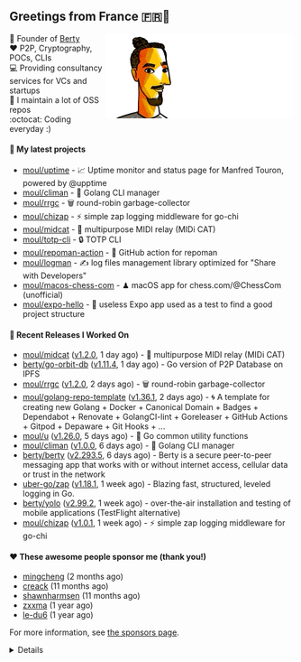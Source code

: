 ## Greetings from France 🇫🇷👋

<img align="right" src="https://raw.githubusercontent.com/moul/moul/main/contribute.gif">

:hammer: Founder of [Berty](https://github.com/berty)<br/>
:heart: P2P, Cryptography, POCs, CLIs<br/>
:computer: Providing consultancy services for VCs and startups<br/> 
:construction: I maintain a lot of OSS repos<br/>
:octocat: Coding everyday :)<br/>

#### 🌱 My latest projects


- [moul/uptime](https://github.com/moul/uptime) - 📈 Uptime monitor and status page for Manfred Touron, powered by @upptime
- [moul/climan](https://github.com/moul/climan) - 🦪 Golang CLI manager
- [moul/rrgc](https://github.com/moul/rrgc) - 🗑 round-robin garbage-collector
- [moul/chizap](https://github.com/moul/chizap) - ⚡️ simple zap logging middleware for go-chi 
- [moul/midcat](https://github.com/moul/midcat) - 🎹 multipurpose MIDI relay (MIDi CAT)
- [moul/totp-cli](https://github.com/moul/totp-cli) - 🔒 TOTP CLI
- [moul/repoman-action](https://github.com/moul/repoman-action) - 🐙 GitHub action for repoman
- [moul/logman](https://github.com/moul/logman) - ✍️ log files management library optimized for &#34;Share with Developers&#34;
- [moul/macos-chess-com](https://github.com/moul/macos-chess-com) - ♟ macOS app for chess.com/@ChessCom (unofficial)
- [moul/expo-hello](https://github.com/moul/expo-hello) - 🚧 useless Expo app used as a test to find a good project structure

#### 🔭 Recent Releases I Worked On

- [moul/midcat](https://github.com/moul/midcat) ([v1.2.0](https://github.com/moul/midcat/releases/tag/v1.2.0), 1 day ago) - 🎹 multipurpose MIDI relay (MIDi CAT)
- [berty/go-orbit-db](https://github.com/berty/go-orbit-db) ([v1.11.4](https://github.com/berty/go-orbit-db/releases/tag/v1.11.4), 1 day ago) - Go version of P2P Database on IPFS
- [moul/rrgc](https://github.com/moul/rrgc) ([v1.2.0](https://github.com/moul/rrgc/releases/tag/v1.2.0), 2 days ago) - 🗑 round-robin garbage-collector
- [moul/golang-repo-template](https://github.com/moul/golang-repo-template) ([v1.36.1](https://github.com/moul/golang-repo-template/releases/tag/v1.36.1), 2 days ago) - 🌀 A template for creating new Golang &#43; Docker &#43; Canonical Domain &#43; Badges &#43; Dependabot &#43; Renovate &#43; GolangCI-lint &#43; Goreleaser &#43; GitHub Actions &#43; Gitpod &#43; Depaware &#43; Git Hooks &#43; ...
- [moul/u](https://github.com/moul/u) ([v1.26.0](https://github.com/moul/u/releases/tag/v1.26.0), 5 days ago) - 🔬 Go common utility functions
- [moul/climan](https://github.com/moul/climan) ([v1.0.0](https://github.com/moul/climan/releases/tag/v1.0.0), 6 days ago) - 🦪 Golang CLI manager
- [berty/berty](https://github.com/berty/berty) ([v2.293.5](https://github.com/berty/berty/releases/tag/v2.293.5), 6 days ago) - Berty is a secure peer-to-peer messaging app that works with or without internet access, cellular data or trust in the network
- [uber-go/zap](https://github.com/uber-go/zap) ([v1.18.1](https://github.com/uber-go/zap/releases/tag/v1.18.1), 1 week ago) - Blazing fast, structured, leveled logging in Go.
- [berty/yolo](https://github.com/berty/yolo) ([v2.99.2](https://github.com/berty/yolo/releases/tag/v2.99.2), 1 week ago) - over-the-air installation and testing of mobile applications (TestFlight alternative)
- [moul/chizap](https://github.com/moul/chizap) ([v1.0.1](https://github.com/moul/chizap/releases/tag/v1.0.1), 1 week ago) - ⚡️ simple zap logging middleware for go-chi 


#### ❤️ These awesome people sponsor me (thank you!)


- [mingcheng](https://github.com/mingcheng) (2 months ago)
- [creack](https://github.com/creack) (11 months ago)
- [shawnharmsen](https://github.com/shawnharmsen) (11 months ago)
- [zxxma](https://github.com/zxxma) (1 year ago)
- [le-du6](https://github.com/le-du6) (1 year ago)

For more information, see [the sponsors page](https://github.com/sponsors/moul/).

<details>


  <h4>🚧 Things I did recently</h4>
  <ul>
  
  <li><a href="https://wip.co/@moul/todos/189179">💉  2nd pfizer #life</a> (2 weeks ago)</li>
  <li><a href="https://wip.co/@moul/todos/189178">📻 daily &#34;Hacker News Café&#34; on ClubHouse #life</a> (2 weeks ago)</li>
  <li><a href="https://wip.co/@moul/todos/184389">🐙  yesterday on GitHub #oss</a> (2 months ago)</li>
  <li><a href="https://wip.co/@moul/todos/183459">👥  weekly sync with #berty team</a> (2 months ago)</li>
  <li><a href="https://wip.co/@moul/todos/183349">🐙  yesterday on GitHub #oss</a> (2 months ago)</li>
  </ul>

  <h4>📜 Recent blog posts</h4>
  <ul>
  
  <li><a href="https://manfred.life/pp2p8-berty-news/">Paris P2P #8 - Last News from Berty</a> (1 year ago)</li>
  <li><a href="https://manfred.life/feeling-lucky/">Feeling Lucky</a> (1 year ago)</li>
  <li><a href="https://manfred.life/oss-challenges-slides/">Challenges of Open-Source (presentation)</a> (1 year ago)</li>
  <li><a href="https://manfred.life/oss-challenges/">Challenges of Open-Source</a> (1 year ago)</li>
  <li><a href="https://manfred.life/stay-flexible/">Flexibility in Project Development</a> (1 year ago)</li>
  </ul>

  <h4>📓 Gists I wrote</h4>
  <ul>
  <li><a href="https://gist.github.com/2dd66ce9133e6585040122d563afa039">github-other-repos.md</a> (10 months ago)</li>
  <li><a href="https://gist.github.com/3d9a81083861a2bb2a04b80dad79bb68">Yo! 👋👋</a> (1 year ago)</li>
  <li><a href="https://gist.github.com/0d8a8e72d07e7d461bdc9c243893fcc7">Caching-friendly Makefile Rule to use Protoc within Docker</a> (2 years ago)</li>
  <li><a href="https://gist.github.com/aa5e556280763727eab9d6dcd77e2110">poor man&#39;s ipfs pin</a> (2 years ago)</li>
  
  </ul>

  <h4>👯 Check out some of my recent followers</h4>
  <ul>
  
  <li><a href="https://github.com/justabadcoder">justabadcoder</a>
  <li><a href="https://github.com/wayne666">wayne666</a>
  <li><a href="https://github.com/obalunenko">obalunenko</a>
  <li><a href="https://github.com/david-dacruz">david-dacruz</a>
  <li><a href="https://github.com/hyorigo">hyorigo</a>
  </ul>

  <h4>💬 Feedback</h4>

  <p>
    If you use one of my projects, I'd love to hear from you!
    Don't be shy and let me know what you liked and what needs being improved.
    Got an issue? Open a ticket, I don't bite and will try my best to help!
  </p>

  <h4>📫 How to reach me</h4>
  <ul>
    <li>Twitter: <a href="https://twitter.com/moul">https://twitter.com/moul</a></li>
    <li>Blog: <a href="https://manfred.life/">https://manfred.life/</a></li>
  </ul>

  <hr />

  <summary>Details</summary>
  <img src="https://img.shields.io/badge/📦%20%20release-experimental-blue"/>
  <img src="https://img.shields.io/badge/coverage-@moul%20is%20unstable-red?logo=codecov"/>
  <img src="https://img.shields.io/badge/👤%20%20mood-👍%20👍%20👍-black"/>
  <img src="https://img.shields.io/badge/🌐%20%20country-France%20🇫🇷-pink"/>
  

  <hr />

  <img src="https://github-readme-stats.vercel.app/api?username=moul&count_private=true&show_icons=true"/>

  <img src="https://img.shields.io/date/1625575366.svg?label=build&colorB=purple" />

 <details><summary>Click!</summary> <details><summary>Click!</summary> <details><summary>Click!</summary> <details><summary>Click!</summary> <details><summary>Click!</summary> <details><summary>Click!</summary> <details><summary>Click!</summary> <details><summary>Click!</summary> <details><summary>Click!</summary> <details><summary>Click!</summary> <details><summary>Click!</summary> <details><summary>Click!</summary> <details><summary>Click!</summary> <details><summary>Click!</summary> <details><summary>Click!</summary> <details><summary>Click!</summary> <details><summary>Click!</summary> <details><summary>Click!</summary> <details><summary>Click!</summary> <details><summary>Click!</summary> <details><summary>Click!</summary> <details><summary>Click!</summary> Thank you 😎 </details> </details> </details> </details> </details> </details> </details> </details> </details> </details> </details> </details> </details> </details> </details> </details> </details> </details> </details> </details> </details> </details>
</details>

<img src="https://visitor-badge.glitch.me/badge?page_id=moul.moul" width="1" height="1"/>